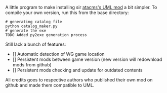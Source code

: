 A little program to make installing sir [atacms's UML mod](http://forum.worldoftanks.eu/index.php?/topic/457839-11000universal-model-loader-uml-change-only-the-appearance-of-your-own-tank/) a bit simpler. To compile your own version, run this from the base directory:

```
# generating catalog file
python catalog_maker.py
# generate the exe
TODO Added py2exe generation process
```

Still lack a bunch of features:
- [] Automatic detection of WG game location
- [] Persistent mods between game version (new version will redownload mods from github)
- [] Persistent mods checking and update for outdated contents

All credits goes to respective authors who published their own mod on github and made them compatible to UML.
